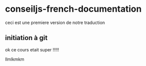 # conseiljs-french-documentation

ceci est une premiere version de notre traduction

## initiation à git

ok ce cours etait super !!!!!

llmlkmkm

